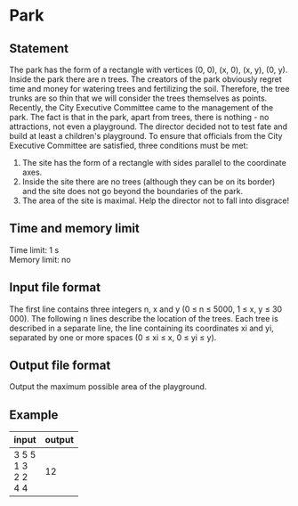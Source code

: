 # Park
## Statement
The park has the form of a rectangle with vertices (0, 0), (x, 0), (x, y), (0, y). Inside the park there are n trees. The creators of the park obviously regret time and money for watering trees and fertilizing the soil. Therefore, the tree trunks are so thin that we will consider the trees themselves as points. Recently, the City Executive Committee came to the management of the park. The fact is that in the park, apart from trees, there is nothing - no attractions, not even a playground. The director decided not to test fate and build at least a children's playground. To ensure that officials from the City Executive Committee are satisfied, three conditions must be met:

1. The site has the form of a rectangle with sides parallel to the coordinate axes.
2. Inside the site there are no trees (although they can be on its border) and the site does not go beyond the boundaries of the park.
3. The area of the site is maximal. Help the director not to fall into disgrace!
## Time and memory limit
Time limit: 1 s<br>
Memory limit: no
## Input file format
The first line contains three integers n, x and y (0 ≤ n ≤ 5000, 1 ≤ x, y ≤ 30 000). The following n lines describe the location of the trees. Each tree is described in a separate line, the line containing its coordinates xi and yi, separated by one or more spaces (0 ≤ xi ≤ x, 0 ≤ yi ≤ y).
## Output file format
Output the maximum possible area of the playground.
## Example
| input         |   output      |
| ------------- | ------------- |
|  3 5 5<br>1 3<br>2 2<br>4 4<br> | 12  |
